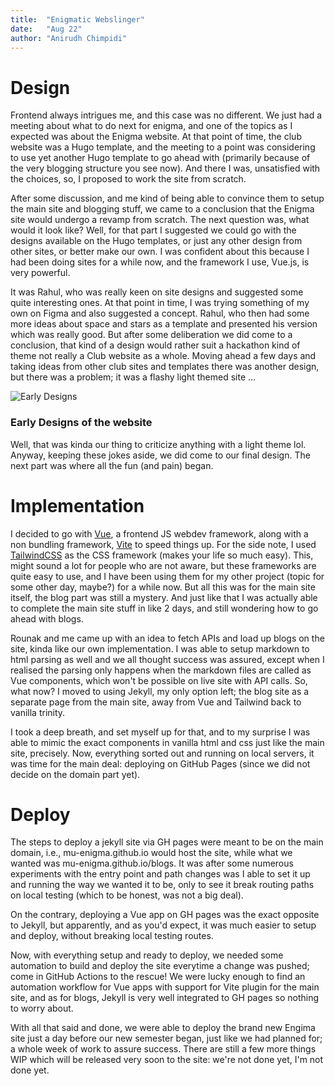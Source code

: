 ```yaml
---
title:  "Enigmatic Webslinger"
date:   "Aug 22"
author: "Anirudh Chimpidi"
---
```

# Design

Frontend always intrigues me, and this case was no different. We just had a meeting about what to do next for enigma, and one of the topics as I expected was about the Enigma website. At that point of time, the club website was a Hugo template, and the meeting to a point was considering to use yet another Hugo template to go ahead with (primarily because of the very blogging structure you see now). And there I was, unsatisfied with the choices, so, I proposed to work the site from scratch.

After some discussion, and me kind of being able to convince them to setup the main site and blogging stuff, we came to a conclusion that the Enigma site would undergo a revamp from scratch. The next question was, what would it look like? Well, for that part I suggested we could go with the designs available on the Hugo templates, or just any other design from other sites, or better make our own. I was confident about this because I had been doing sites for a while now, and the framework I use, Vue.js, is very powerful.

It was Rahul, who was really keen on site designs and suggested some quite interesting ones. At that point in time, I was trying something of my own on Figma and also suggested a concept. Rahul, who then had some more ideas about space and stars as a template and presented his version which was really good. But after some deliberation we did come to a conclusion, that kind of a design would rather suit a hackathon kind of theme not really a Club website as a whole. Moving ahead a few days and taking ideas from other club sites and templates there was another design, but there was a problem; it was a flashy light themed site ...

![Early Designs](https://raw.githubusercontent.com/MU-Enigma/store/master/blogs/assets/enigmatic_webslinger/pre-design.png)
### Early Designs of the website

Well, that was kinda our thing to criticize anything with a light theme lol. Anyway, keeping these jokes aside, we did come to our final design. The next part was where all the fun (and pain) began.

# Implementation

I decided to go with [Vue](https://vuejs.org/), a frontend JS webdev framework, along with a non bundling framework, [Vite](https://vitejs.dev/) to speed things up. For the side note, I used [TailwindCSS](https://tailwindcss.com/) as the CSS framework (makes your life so much easy). This, might sound a lot for people who are not aware, but these frameworks are quite easy to use, and I have been using them for my other project (topic for some other day, maybe?) for a while now. But all this was for the main site itself, the blog part was still a mystery. And just like that I was actually able to complete the main site stuff in like 2 days, and still wondering how to go ahead with blogs.

Rounak and me came up with an idea to fetch APIs and load up blogs on the site, kinda like our own implementation. I was able to setup markdown to html parsing as well and we all thought success was assured, except when I realised the parsing only happens when the markdown files are called as Vue components, which won't be possible on live site with API calls. So, what now? I moved to using Jekyll, my only option left; the blog site as a separate page from the main site, away from Vue and Tailwind back to vanilla trinity.

I took a deep breath, and set myself up for that, and to my surprise I was able to mimic the exact components in vanilla html and css just like the main site, precisely. Now, everything sorted out and running on local servers, it was time for the main deal: deploying on GitHub Pages (since we did not decide on the domain part yet).

# Deploy

The steps to deploy a jekyll site via GH pages were meant to be on the main domain, i.e., mu-enigma.github.io would host the site, while what we wanted was mu-enigma.github.io/blogs. It was after some numerous experiments with the entry point and path changes was I able to set it up and running the way we wanted it to be, only to see it break routing paths on local testing (which to be honest, was not a big deal).

On the contrary, deploying a Vue app on GH pages was the exact opposite to Jekyll, but apparently, and as you'd expect, it was much easier to setup and deploy, without breaking local testing routes.

Now, with everything setup and ready to deploy, we needed some automation to build and deploy the site everytime a change was pushed; come in GitHub Actions to the rescue! We were lucky enough to find an automation workflow for Vue apps with support for Vite plugin for the main site, and as for blogs, Jekyll is very well integrated to GH pages so nothing to worry about.

With all that said and done, we were able to deploy the brand new Engima site just a day before our new semester began, just like we had planned for; a whole week of work to assure success. There are still a few more things WIP which will be released very soon to the site: we're not done yet, I'm not done yet.
